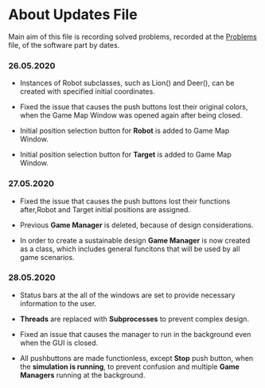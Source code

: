 # About Updates File

Main aim of this file is recording solved problems, recorded at 
the [Problems](https://github.com/EWA-Mechatronics/ME462-Project/blob/master/Software/Problems_and_Updates/Problems.md) file,  of the software part by dates.

### 26.05.2020

- Instances of Robot subclasses, such as Lion() and Deer(), can be created with specified initial coordinates.

- Fixed the issue that causes the push buttons lost their original colors, when the Game Map Window was opened again after being closed.

- Initial position selection button for **Robot** is added to Game Map Window.

- Initial position selection button for **Target** is added to Game Map Window.

### 27.05.2020

- Fixed the issue that causes the push buttons lost their functions after,Robot and Target initial positions are assigned.

- Previous **Game Manager** is deleted, because of design considerations.

- In order to create a sustainable design
**Game Manager** is now created as a class, which includes general funcitons that will be used by all game scenarios.

### 28.05.2020

-  Status bars at the all of the windows are set to provide necessary information to the user.

-  **Threads** are replaced with **Subprocesses** to prevent complex design.

-  Fixed an issue that causes the manager to run in the background even when the GUI is closed.

-  All pushbuttons are made functionless, except **Stop** push button, when the **simulation is running**, to prevent confusion and multiple **Game Managers** running at the background. 

